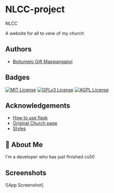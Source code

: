 # NLCC-project


NLCC

A website for all to veiw of my church

## Authors

- [Boitumelo Gift Maswanganyi](https://github.com/DkBumblebee/)


## Badges

[![MIT License](https://img.shields.io/badge/License-MIT-green.svg)](https://choosealicense.com/licenses/mit/)
[![GPLv3 License](https://img.shields.io/badge/License-GPL%20v3-yellow.svg)](https://opensource.org/licenses/)
[![AGPL License](https://img.shields.io/badge/license-AGPL-blue.svg)](http://www.gnu.org/licenses/agpl-3.0)


## Acknowledgements

 - [How to use flask](https://cs50.harvard.edu/x/2023/shorts/flask/)
 - [Original Church page](https://www.newlifecitychurch.org/calendar1.html)
 - [Styles](https://www.w3schools.com/TAGS/ref_httpmessages.asp)

## 🚀 About Me
I'm a developer who has just finished cs50


## Screenshots

![App Screenshot]


